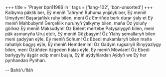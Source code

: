 +++
title = 'Prayer bpn11986 in '
tags = ['lang-102', 'bpn-unsorted']
+++
Kalbyma päklik ber, Eý meniň Taňrym! Ruhuma ynjalyk ber, Eý meniň Umydym! Başarjaňlyk ruhy bilen, meni Öz Emriňde berk durar ýaly et Eý meniň Mahbubym! Gerçeklik nurunyň ýalkymy bilen, maňa Öz ýoluňy görkez Eý meniň Maksudym! Öz Belent mertebe Patyşalygyň bilen, meni päk asmanyňa Uruj etdir, Eý meniň Gözbaşym! Öz Ylahy şemallaryň bilen meni şadyýan eýle, Eý meniň Soňum! Öz Ebedi mukamlaryň bilen maňa rahatlyk bagyş eýle, Eý meniň Hemdemim! Öz Gadym rugsaryň Binyýazlygy bilen, meni Özüňden özgeden halas eýle, Eý meniň Möwlam! Öz Ebedi barlygyňy äşgär edip meni buşla, Eý iň aýdyňlardan Aýdyň we Eý her pynhandan Pynhan.

-- Bahá'u'lláh
